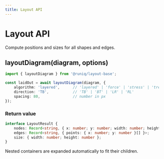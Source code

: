 ```yaml
---
title: Layout API
---
```


# Layout API

Compute positions and sizes for all shapes and edges.

## layoutDiagram(diagram, options)

```ts
import { layoutDiagram } from '@runiq/layout-base';

const laidOut = await layoutDiagram(diagram, {
	algorithm: 'layered',      // 'layered' | 'force' | 'stress' | 'tree' | 'radial'
	direction: 'TB',           // 'TB' | 'BT' | 'LR' | 'RL'
	spacing: 80,               // number in px
});
```

### Return value

```ts
interface LayoutResult {
	nodes: Record<string, { x: number; y: number; width: number; height: number }>;
	edges: Record<string, { points: { x: number; y: number }[] }>;
	size: { width: number; height: number };
}
```

Nested containers are expanded automatically to fit their children.
